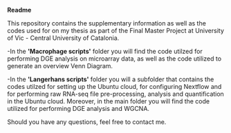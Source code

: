 **Readme**

This repository contains the supplementary information as well as the codes used for on my thesis as part of the Final Master Project at University of Vic - Central University of Catalonia.

-In the **'Macrophage scripts'** folder you will find the code utilzed for performing DGE analysis on microarray data, as well as the code utilized to generate an overview Venn Diagram.

-In the **'Langerhans scripts'** folder you will a subfolder that contains the codes utilzed for setting up the Ubuntu cloud, for configuring Nextflow and for performing raw RNA-seq file pre-processing, analysis and quantification in the Ubuntu cloud. Moreover, in the main folder you will find the code utilized for performing DGE analysis and WGCNA.

Should you have any questions, feel free to contact me.
